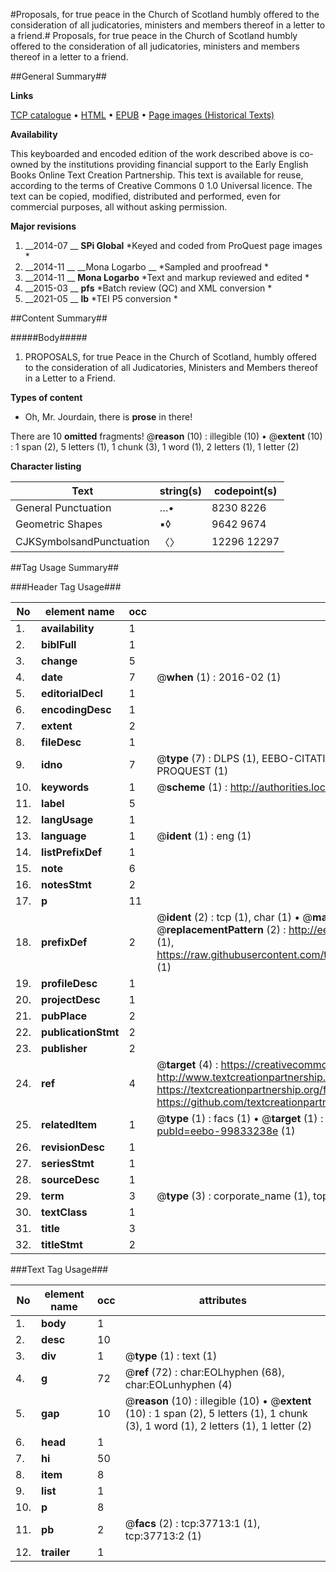 #Proposals, for true peace in the Church of Scotland humbly offered to the consideration of all judicatories, ministers and members thereof in a letter to a friend.#
Proposals, for true peace in the Church of Scotland humbly offered to the consideration of all judicatories, ministers and members thereof in a letter to a friend.

##General Summary##

**Links**

[TCP catalogue](http://www.ota.ox.ac.uk/tcp/)  • 
[HTML](http://tei.it.ox.ac.uk/tcp/Texts-HTML/free/A56/A56044.html)  • 
[EPUB](http://tei.it.ox.ac.uk/tcp/Texts-EPUB/free/A56/A56044.epub) • 
[Page images (Historical Texts)](https://historicaltexts.jisc.ac.uk/eebo-99833238e)

**Availability**

This keyboarded and encoded edition of the work described above is co-owned by the
    institutions providing financial support to the Early English Books Online Text Creation
    Partnership. This text is available for reuse, according to the terms of  Creative Commons 0 1.0 Universal
    licence. The text can be copied, modified, distributed and performed, even for commercial
    purposes, all without asking permission.

**Major revisions**

1. __2014-07 __ __SPi Global__ *Keyed and coded from ProQuest page images *
1. __2014-11 __ __Mona Logarbo __ *Sampled and proofread *
1. __2014-11 __ __Mona Logarbo__ *Text and markup reviewed and edited *
1. __2015-03 __ __pfs__ *Batch review (QC) and XML conversion *
1. __2021-05 __ __lb__ *TEI P5 conversion *

##Content Summary##

#####Body#####

1. PROPOSALS, for true Peace in the Church of Scotland, humbly offered to the consideration of all Judicatories, Ministers and Members thereof in a Letter to a Friend.

**Types of content**

  * Oh, Mr. Jourdain, there is **prose** in there!

There are 10 **omitted** fragments! 
 @__reason__ (10) : illegible (10)  •  @__extent__ (10) : 1 span (2), 5 letters (1), 1 chunk (3), 1 word (1), 2 letters (1), 1 letter (2)

**Character listing**


|Text|string(s)|codepoint(s)|
|---|---|---|
|General Punctuation|…•|8230 8226|
|Geometric Shapes|▪◊|9642 9674|
|CJKSymbolsandPunctuation|〈〉|12296 12297|

##Tag Usage Summary##

###Header Tag Usage###

|No|element name|occ|attributes|
|---|---|---|---|
|1.|__availability__|1||
|2.|__biblFull__|1||
|3.|__change__|5||
|4.|__date__|7| @__when__ (1) : 2016-02 (1)|
|5.|__editorialDecl__|1||
|6.|__encodingDesc__|1||
|7.|__extent__|2||
|8.|__fileDesc__|1||
|9.|__idno__|7| @__type__ (7) : DLPS (1), EEBO-CITATION (1), VID (1), EEBO-PROQUEST (1), STC (2), PROQUEST (1)|
|10.|__keywords__|1| @__scheme__ (1) : http://authorities.loc.gov/ (1)|
|11.|__label__|5||
|12.|__langUsage__|1||
|13.|__language__|1| @__ident__ (1) : eng (1)|
|14.|__listPrefixDef__|1||
|15.|__note__|6||
|16.|__notesStmt__|2||
|17.|__p__|11||
|18.|__prefixDef__|2| @__ident__ (2) : tcp (1), char (1)  •  @__matchPattern__ (2) : ([0-9\-]+):([0-9IVX]+) (1), (.+) (1)  •  @__replacementPattern__ (2) : http://eebo.chadwyck.com/downloadtiff?vid=$1&page=$2 (1), https://raw.githubusercontent.com/textcreationpartnership/Texts/master/tcpchars.xml#$1 (1)|
|19.|__profileDesc__|1||
|20.|__projectDesc__|1||
|21.|__pubPlace__|2||
|22.|__publicationStmt__|2||
|23.|__publisher__|2||
|24.|__ref__|4| @__target__ (4) : https://creativecommons.org/publicdomain/zero/1.0/ (1), http://www.textcreationpartnership.org/docs/. (1), https://textcreationpartnership.org/faq/#faq05 (1), https://github.com/textcreationpartnership (1)|
|25.|__relatedItem__|1| @__type__ (1) : facs (1)  •  @__target__ (1) : https://data.historicaltexts.jisc.ac.uk/view?pubId=eebo-99833238e (1)|
|26.|__revisionDesc__|1||
|27.|__seriesStmt__|1||
|28.|__sourceDesc__|1||
|29.|__term__|3| @__type__ (3) : corporate_name (1), topical_term (2)|
|30.|__textClass__|1||
|31.|__title__|3||
|32.|__titleStmt__|2||


###Text Tag Usage###

|No|element name|occ|attributes|
|---|---|---|---|
|1.|__body__|1||
|2.|__desc__|10||
|3.|__div__|1| @__type__ (1) : text (1)|
|4.|__g__|72| @__ref__ (72) : char:EOLhyphen (68), char:EOLunhyphen (4)|
|5.|__gap__|10| @__reason__ (10) : illegible (10)  •  @__extent__ (10) : 1 span (2), 5 letters (1), 1 chunk (3), 1 word (1), 2 letters (1), 1 letter (2)|
|6.|__head__|1||
|7.|__hi__|50||
|8.|__item__|8||
|9.|__list__|1||
|10.|__p__|8||
|11.|__pb__|2| @__facs__ (2) : tcp:37713:1 (1), tcp:37713:2 (1)|
|12.|__trailer__|1||
